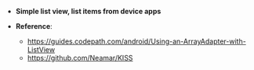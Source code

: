 * **Simple list view, list items from device apps**

* **Reference**: 
	* https://guides.codepath.com/android/Using-an-ArrayAdapter-with-ListView
	* https://github.com/Neamar/KISS